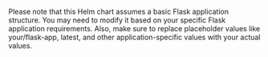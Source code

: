 Please note that this Helm chart assumes a basic Flask application structure. You may need to modify it based on your specific Flask application requirements. Also, make sure to replace placeholder values like your/flask-app, latest, and other application-specific values with your actual values.